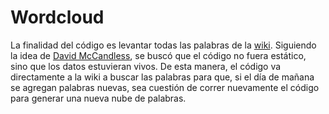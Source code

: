 # Wordcloud

La finalidad del código es levantar todas las palabras de la [wiki](https://infovis-wiki.net/wiki/Information_Visualization).
Siguiendo la idea de [David McCandless](https://www.ted.com/talks/david_mccandless_the_beauty_of_data_visualization?language=en), se buscó que el código no fuera estático, sino que los datos estuvieran vivos. De esta manera, el código va directamente a la wiki a buscar las palabras para que, si el día de mañana se agregan palabras nuevas, sea cuestión de correr nuevamente el código para generar una nueva nube de palabras.
